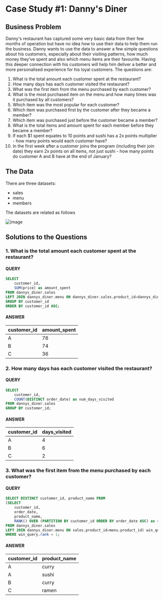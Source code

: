 # Case Study #1: Danny's Diner

## Business Problem
Danny's restaurant has captured some very basic data from their few months of operation but have no idea how to use their data to help them run the business. Danny wants to use the data to answer a few simple questions about his customers, especially about their visiting patterns, how much money they’ve spent and also which menu items are their favourite. Having this deeper connection with his customers will help him deliver a better and more personalised experience for his loyal customers.
The questions are:
1. What is the total amount each customer spent at the restaurant?
2. How many days has each customer visited the restaurant?
3. What was the first item from the menu purchased by each customer?
4. What is the most purchased item on the menu and how many times was it purchased by all customers?
5. Which item was the most popular for each customer?
6. Which item was purchased first by the customer after they became a member?
7. Which item was purchased just before the customer became a member?
8. What is the total items and amount spent for each member before they became a member?
9. If each $1 spent equates to 10 points and sushi has a 2x points multiplier - how many points would each customer have?
10. In the first week after a customer joins the program (including their join date) they earn 2x points on all items, not just sushi - how many points do customer A and B have at the end of January?

## The Data
There are three datasets:
* sales
* menu
* members

The datasets are related as follows

![image](https://github.com/LightIndustries/8_Week_SQL_Challenge/assets/52246820/324d2f38-3235-4cff-a1cd-3cc4bc78546d)

## Solutions to the Questions
### 1. What is the total amount each customer spent at the restaurant?
#### QUERY
```SQL
SELECT
  	customer_id,
    SUM(price) as amount_spent
FROM dannys_diner.sales
LEFT JOIN dannys_diner.menu ON dannys_diner.sales.product_id=dannys_diner.menu.product_id
GROUP BY customer_id
ORDER BY customer_id ASC;
```
#### ANSWER
|customer_id |amount_spent |
|------------|-------------|
|A           |        	 76|
|B           |           74|
|C	         |           36|

### 2. How many days has each customer visited the restaurant?
#### QUERY
```SQL
SELECT
  	customer_id,
    COUNT(DISTINCT order_date) as num_days_visited
FROM dannys_diner.sales
GROUP BY customer_id;
```
#### ANSWER
|customer_id |days_visited |
|------------|-------------|
|A           |        	 4|
|B           |           6|
|C	         |           2|

### 3. What was the first item from the menu purchased by each customer?
#### QUERY
```SQL
SELECT DISTINCT customer_id, product_name FROM
(SELECT
  	customer_id,
    order_date,
    product_name,
    RANK() OVER (PARTITION BY customer_id ORDER BY order_date ASC) as rank
FROM dannys_diner.sales
LEFT JOIN dannys_diner.menu ON sales.product_id=menu.product_id) win_query
WHERE win_query.rank = 1;
```
#### ANSWER
|customer_id |product_name    |
|------------|----------------|
|A           |        	 curry|
|A           |           sushi|
|B	         |           curry|
|C	         |           ramen|
